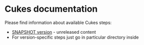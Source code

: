 # Cukes documentation

Please find information about available Cukes steps:

- [SNAPSHOT version](current/readme.md) - unreleased content
- For version-specific steps just go in particular directory inside
